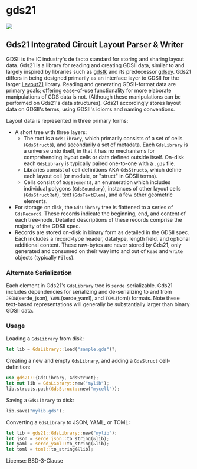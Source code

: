 # gds21

![](https://docs.rs/gds21/badge.svg)

## Gds21 Integrated Circuit Layout Parser & Writer

GDSII is the IC industry's de facto standard for storing and sharing layout data.
Gds21 is a library for reading and creating GDSII data, similar to and largely inspired by libraries such as [gdstk](https://github.com/heitzmann/gdstk) and its predecessor [gdspy](https://github.com/heitzmann/gdspy).
Gds21 differs in being designed primarily as an interface layer to GDSII for the larger [Layout21](https://github.com/dan-fritchman/Layout21) library.
Reading and generating GDSII-format data are primary goals;
offering ease-of-use functionality for more elaborate manipulations of GDS data is not.
(Although these manipulations can be performed on Gds21's data structures).
Gds21 accordingly stores layout data on GDSII's terms, using GDSII's idioms and naming conventions.

Layout data is represented in three primary forms:

* A short tree with three layers:
  * The root is a `GdsLibrary`, which primarily consists of a set of cells (`GdsStruct`s), and secondarily a set of metadata.
    Each `GdsLibrary` is a universe unto itself, in that it has no mechanisms for comprehending layout cells or data defined outside itself.
    On-disk each `GdsLibrary` is typically paired one-to-one with a `.gds` file.
  * Libraries consist of cell definitions AKA `GdsStruct`s, which define each layout cell (or module, or "struct" in GDSII terms).
  * Cells consist of `GdsElement`s, an enumeration which includes individual polygons (`GdsBoundary`),
    instances of other layout cells (`GdsStructRef`), text (`GdsTextElem`), and a few other geometric elements.
* For storage on disk, the `GdsLibrary` tree is flattened to a series of `GdsRecord`s.
  These records indicate the beginning, end, and content of each tree-node.
  Detailed descriptions of these records comprise the majority of the GDSII spec.
* Records are stored on-disk in binary form as detailed in the GDSII spec.
  Each includes a record-type header, datatype, length field, and optional additional content.
  These raw-bytes are never stored by Gds21, only generated and consumed on their way into and out of `Read` and `Write` objects (typically `File`s).

### Alternate Serialization

Each element in Gds21's `GdsLibrary` tree is `serde`-serializable.
Gds21 includes dependencies for serializing and de-serializing to and from `JSON`(serde_json), `YAML`(serde_yaml), and `TOML`(toml) formats.
Note these text-based representations will generally be substantially larger than binary GDSII data.

### Usage

Loading a `GdsLibrary` from disk:

```rust
let lib = GdsLibrary::load("sample.gds")?;
```

Creating a new and empty `GdsLibrary`, and adding a `GdsStruct` cell-definition:

```rust
use gds21::{GdsLibrary, GdsStruct};
let mut lib = GdsLibrary::new("mylib");
lib.structs.push(GdsStruct::new("mycell"));
```

Saving a `GdsLibrary` to disk:

```rust
lib.save("mylib.gds");
```

Converting a `GdsLibrary` to JSON, YAML, or TOML:

```rust
let lib = gds21::GdsLibrary::new("mylib");
let json = serde_json::to_string(&lib);
let yaml = serde_yaml::to_string(&lib);
let toml = toml::to_string(&lib);
```


License: BSD-3-Clause
